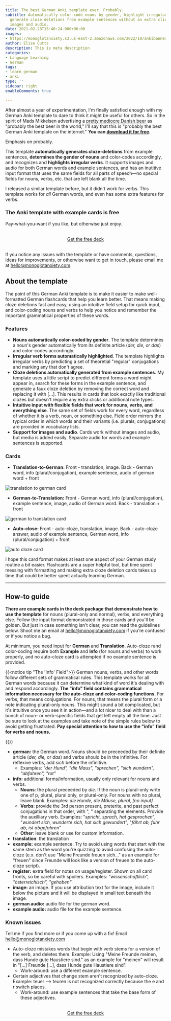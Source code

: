 ```yaml
---
title: The best German Anki template ever. Probably.
subtitle: Automatically color-code nouns by gender, highlight irregular verbs, and
  generate cloze deletions from example sentences without an extra click. Supports
  images and audio.
date: 2021-02-28T15:40:24.000+06:00
images:
- https://monoglotanxiety.s3.us-east-2.amazonaws.com/2022/10/ankibanner.jpg
author: Elise Cutts
description: This is meta description
categories:
- Language Learning
- German
tags:
- learn german
- anki
type: ''
sidebar: right
enableComments: true

---
```

After almost a year of experimentation, I'm finally satisfied enough with my German Anki template to dare to think it might be useful for others. So in the spirit of Mads Mikkelsen advertising a [pretty mediocre Danish beer](https://www.youtube.com/watch?v=jEKLwFdntPs) as "probably the best beer in the world," I'll say that this is "probably the best German Anki template on the internet." **You can [download it for free](https://gum.co/saHJaW).**

Emphasis on probably.

This template **automatically generates cloze-deletions** from example sentences,  **determines the gender of nouns** and color-codes accordingly, and recognizes and **highlights irregular verbs**. It supports images and audio for both German words and example sentences, and has an inutitive input format that uses the same fields for all parts of speech—no special fields for nouns, verbs, etc. that are left blank all the time.

I released a similar template before, but it didn't work for verbs. This template works for *all* German words, and even has some extra features for verbs.

### The Anki template with example cards is free

Pay-what-you-want if you like, but otherwise just enjoy. 

<br>

<center>
    <script src="https://gumroad.com/js/gumroad.js"></script>
<a class="button gumroad-button" href="https://gum.co/saHJaW">Get the free deck</a>
</center>


<br>

If you notice any issues with the template or have comments, questions, ideas for improvements, or otherwise want to get in touch, please email me at hello@monoglotanxiety.com.

## About the template

The point of this German Anki template is to make it easier to make well-formatted German flashcards that help you learn better. That means making cloze deletions fast and easy, using an intuitive field setup for quick input, and color-coding nouns and verbs to help you notice and remember the important grammatical properties of these words.

### Features

* **Nouns automatically color-coded by gender**. The template determines a noun's gender automatically from its definite article (*der, die, or das*) and color-codes accordingly.
* **Irregular verb forms automatically highlighted**. The template highlights irregular verbs by predicting a set of theoretial "regular" conjugations and marking any that don't agree.
* **Cloze deletions automatically generated from example sentences**. My template uses a little script to predict different forms a word might appear in, search for these forms in the example sentence, and generate a faux cloze deletion by removing the correct word and replacing it with […]. This results in cards that look exactly like traditional clozes but doesn't require any extra clicks or additional note types.
* **Intuitive input with flexible fields that work for nouns, verbs, and everything else**. The same set of fields work for every word, regardless of whether it is a verb, noun, or something else. Field order mirrors the typical order in which words and their variants (i.e. plurals, conjugations) are provided in vocabulary lists.
* **Support for images and audio**. Cards work without images and audio, but media is added easily. Separate audio for words and example sentences is supported.

### Cards

* **Translation-to-German:** Front - translation, image. Back - German word, info (plural/conjugation), example sentence, audio of german word + front

![translation to german card](https://monoglotanxiety.s3.us-east-2.amazonaws.com/2021/03/01/monoglotanxiety-3.jpg)

* **German-to-Translation:** Front - German word, info (plural/conjugation), example sentence, image, audio of German word. Back - translation + front

![german to translation card](https://monoglotanxiety.s3.us-east-2.amazonaws.com/2021/03/01/monoglotanxiety-2.jpg)

* **Auto-close:** Front - auto-cloze, translation, image. Back - auto-cloze answer, audio of example sentence, German word, info (plural/conjugation) + front

![auto cloze card](https://monoglotanxiety.s3.us-east-2.amazonaws.com/2021/03/01/monoglotanxiety-1.jpg)

I hope this card format makes at least one aspect of your German study routine a bit easier. Flashcards are a super helpful tool, but time spent messing with formatting and making extra cloze deletion cards takes up time that could be better spent actually learning German.

<hr>


## How-to guide

**There are example cards in the deck package that demonstrate how to use the template** for nouns (plural-only and normal), verbs, and everything else. Follow the input format demonstrated in those cards and you'll be golden. But just in case something isn't clear, you can read the guidelines below. Shoot me an email at hello@monoglotanxiety.com if you're confused or if you notice a bug.

At minimum, you need input for **German** and **Translation**. Auto-cloze rand color-coding require both **Example** and **Info** (for nouns and verbs) to work properly, and no auto-cloze card is attempted if no example sentence is provided.

{{<notice tip "The 'Info' Field">}}
German nouns, verbs, and other words follow different sets of grammatical rules. This template works for all German words because it  can determine what kind of word it's dealing with and respond accordingly. **The "info" field contains grammatical information necessary for the auto-cloze and color-coding functions.** For  verbs, that means conjugations. For nouns, that means the plural form or a note indicating plural-only nouns. This might sound a bit complicated, but it's intuitive once you see it in action—and a lot nicer to deal with than a bunch of noun- or verb-specific fields that get left empty all the time. Just be sure to look at the examples and take note of the simple rules below to avoid getting frustrated. **Pay special attention to how to use the "info" field for verbs and nouns.**

{{</notice>}}

* **german:** the German word. Nouns should be preceeded by their definite article (*der, die,* or *das*) and verbs should be in the infinitive. For reflexive verbs, add *sich* before the infinitive. 
  * Examples: *"der Hund", "die Maus", "sprechen", "sich wundern", "abfahren", "rot"*
* **info:** additional forms/information, usually only relevant for nouns and verbs.
  *  **Nouns**: the plural preceeded by *die*. If the noun is plural-only write one of p, plural, plural only, or plural-only. For nouns with no plural, leave blank. Examples: *die Hunde, die Mäuse, plural,  [no input]*
  *  **Verbs**: provide the 3rd person present, preterite, and past perfect conjugations in that order, with ", " separating the elements. Provide the auxilliary verb. Examples: 
     "*spricht, sprach, hat gesprochen*", "*wundert sich, wunderte sich, hat sich gewundert*", "*fährt ab, fuhr ab, ist abgefahren*"
  *  **Other**: leave blank or use for custom information.
* **translation**: the translation
* **example:** example sentence. Try to avoid using words that start with the same stem as the word you're quizzing to avoid confusing the auto-cloze (e.x. don't use "Meine Freunde freuen sich…"  as an example for "freuen" since Freunde will look like a version of freuen to the auto-cloze script).
* **register:** extra field for notes on usage/register. Shown on all card fronts, so be careful with spoilers. Examples: *"wissenschaftlich", "österreichisch", "gehoben"*
* **image:** an image. If you use attribution text for the image, include it below the picture and it will be displayed in small text beneath the image.
* **german audio:** audio file for the german word.
* **example audio:** audio file for the example sentence. 

### Known issues

Tell me if you find more or if you come up with a fix! Email hello@monoglotanxiety.com

* Auto-cloze mistakes words that begin with verb stems for a version of the verb, and deletes them. Example: Using "Meine Freunde meinen, dass Hunde gute Haustiere sind." as an example for "meinen" will result in "[…] Freunde […], dass Hunde gute Haustiere sind".
  * Work-around: use a different example sentence. 
* Certain adjectives that change stem aren't recognized by auto-cloze. Example: teuer –> teuren is not recognized correctly because the e and r switch places.
  * Work-around: use example sentences that take the base form of these adjectives.

<br>

<center>
    <script src="https://gumroad.com/js/gumroad.js"></script>
<a class="button gumroad-button" href="https://gum.co/saHJaW">Get the free deck</a>
</center>


<br>